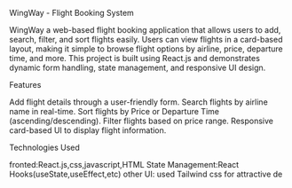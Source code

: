 WingWay - Flight Booking System

WingWay a web-based flight booking application that allows users to add, search, filter, and sort flights easily. Users can view flights in a card-based layout, making it simple to browse flight options by airline, price, departure time, and more. This project is built using React.js and demonstrates dynamic form handling, state management, and responsive UI design.

Features

Add flight details through a user-friendly form. 
Search flights by airline name in real-time. 
Sort flights by Price or Departure Time (ascending/descending). 
Filter flights based on price range. 
Responsive card-based UI to display flight information.

Technologies Used

fronted:React.js,css,javascript,HTML State Management:React Hooks(useState,useEffect,etc) other UI: used Tailwind css for attractive de
